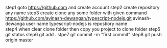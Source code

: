 step1 goto https://github.com and create account
step2 create repository any name
step3 create clone any some folder with given command 
    https://github.com/avinash-dewangan/typescript-nodejs.git
    avinash-dewanga user name
    typescript-nodejs is repostiory name                    
step4 when clear clone folder then copy you project to clone folder
step5 git status
step6 git add .
stpe7 git commit -m "first commit"
step8 git push origin master